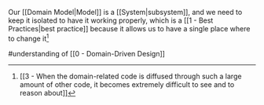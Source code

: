 Our [[Domain Model|Model]] is a [[System|subsystem]], and we need to keep it isolated to have it working properly, which is a [[1 - Best Practices|best practice]] because it allows us to have a single place where to change it[^1]

#understanding  of [[0 - Domain-Driven Design]]

[^1]: [[3 - When the domain-related code is diffused through such a large amount of other code, it becomes extremely difficult to see and to reason about]]